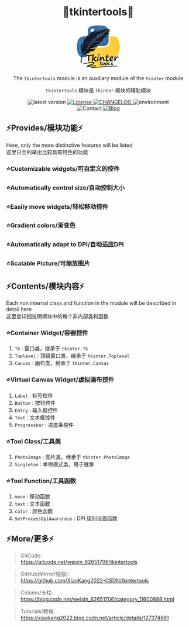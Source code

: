 <div align="center">
    <h1>🚀<b>tkintertools</b>🚀</h1>
    <img height="120px" alt="logo" src="./tkintertools.png"/>
    <p>The <code>tkintertools</code> module is an auxiliary module of the <code>tkinter</code> module</p>
    <p><code>tkintertools</code> 模块是 <code>tkinter</code> 模块的辅助模块</p>
    <img src="https://img.shields.io/badge/Version-2.5.11.3-blue" alt="latest version" />
    <a href="./LICENSE">
        <img src="https://img.shields.io/badge/License-Mulan PSL v2-green" alt="License" />
    </a>
    <a href="./CHANGELOG.md">
        <img src="https://img.shields.io/badge/ChangeLog-2.5.11-orange" alt="CHANGELOG" />
    </a>
    <img src="https://img.shields.io/badge/Python-3.10.0-yellow" alt="environment" />
    <br>
    <img src="https://img.shields.io/badge/Mail-2951256653@qq.com-purple" alt="Contact" />
    <a href="https://xiaokang2022.blog.csdn.net">
        <img src="https://img.shields.io/badge/Blog-https://xiaokang2022.blog.csdn.net-red" alt="Blog" />
    </a>
</div>

⚡Provides/模块功能⚡
--------------------
Here, only the more distinctive features will be listed  
这里只会列举出比较具有特色的功能

### ⭐Customizable widgets/可自定义的控件

### ⭐Automatically control size/自动控制大小

### ⭐Easily move widgets/轻松移动控件

### ⭐Gradient colors/渐变色

### ⭐Automatically adapt to DPI/自动适应DPI

### ⭐Scalable Picture/可缩放图片

⚡Contents/模块内容⚡
--------------------
Each non internal class and function in the module will be described in detail here  
这里会详细说明模块中的每个非内部类和函数

### ⭐Container Widget/容器控件

1. `Tk` : 窗口类，继承于 `tkinter.Tk`
2. `Toplevel` : 顶级窗口类，继承于 `tkinter.Toplevel`
3. `Canvas` : 画布类，继承于 `tkinter.Canvas`

### ⭐Virtual Canvas Widget/虚拟画布控件

1. `Label` : 标签控件
2. `Button` : 按钮控件
3. `Entry` : 输入框控件
4. `Text` : 文本框控件
5. `Progressbar` : 进度条控件

### ⭐Tool Class/工具类

1. `PhotoImage` : 图片类，继承于 `tkinter.PhotoImage`
2. `Singleton` : 单例模式类，用于继承

### ⭐Tool Function/工具函数

1. `move` : 移动函数
2. `text` : 文本函数
3. `color` : 颜色函数
4. `SetProcessDpiAwareness` : DPI 级别设置函数

⚡More/更多⚡
------------
> GitCode:  
> https://gitcode.net/weixin_62651706/tkintertools

> GitHub(Mirror/镜像):  
> https://github.com/XiaoKang2022-CSDN/tkintertools

> Column/专栏:  
> https://blog.csdn.net/weixin_62651706/category_11600888.html

> Tutorials/教程:  
> https://xiaokang2022.blog.csdn.net/article/details/127374661
